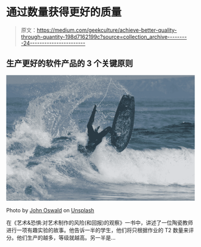 # 通过数量获得更好的质量

> 原文：<https://medium.com/geekculture/achieve-better-quality-through-quantity-198d7162199c?source=collection_archive---------24----------------------->

## 生产更好的软件产品的 3 个关键原则

![](img/c9493094c3e6704b4b702659af8adeb0.png)

Photo by [John Oswald](https://unsplash.com/@johnoswald?utm_source=medium&utm_medium=referral) on [Unsplash](https://unsplash.com?utm_source=medium&utm_medium=referral)

在《艺术&恐惧:对艺术制作的风险(和回报)的观察》一书中，讲述了一位陶瓷教师进行一项有趣实验的故事。他告诉一半的学生，他们将只根据作业的 T2 数量来评分。他们生产的越多，等级就越高。另一半是…